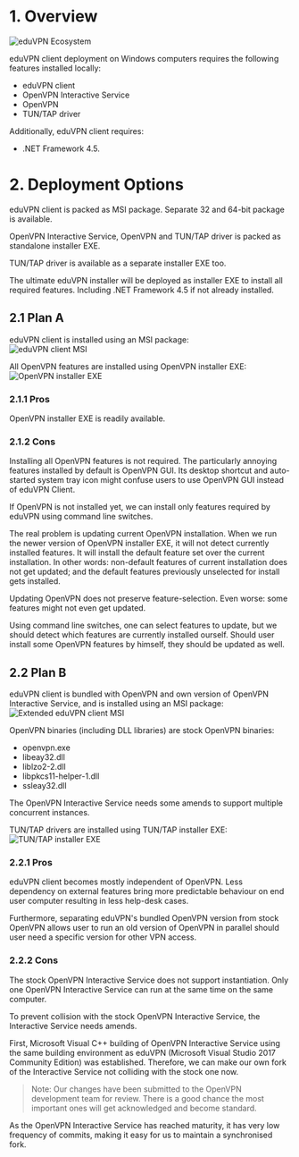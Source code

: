 # 1. Overview

![eduVPN Ecosystem](../images/basic.svg "eduVPN Ecosystem")

eduVPN client deployment on Windows computers requires the following features installed locally:
- eduVPN client
- OpenVPN Interactive Service
- OpenVPN
- TUN/TAP driver

Additionally, eduVPN client requires:
- .NET Framework 4.5.


# 2. Deployment Options

eduVPN client is packed as MSI package. Separate 32 and 64-bit package is available.

OpenVPN Interactive Service, OpenVPN and TUN/TAP driver is packed as standalone installer EXE.

TUN/TAP driver is available as a separate installer EXE too.

The ultimate eduVPN installer will be deployed as installer EXE to install all required features. Including .NET Framework 4.5 if not already installed.


## 2.1 Plan A

eduVPN client is installed using an MSI package:  
![eduVPN client MSI](../images/basic-eduVPN-MSI-1.svg "eduVPN client MSI")

All OpenVPN features are installed using OpenVPN installer EXE:  
![OpenVPN installer EXE](../images/basic-OpenVPN-EXE-1.svg "OpenVPN installer EXE")


### 2.1.1 Pros

OpenVPN installer EXE is readily available.


### 2.1.2 Cons

Installing all OpenVPN features is not required. The particularly annoying features installed by default is OpenVPN GUI. Its desktop shortcut and auto-started system tray icon might confuse users to use OpenVPN GUI instead of eduVPN Client.

If OpenVPN is not installed yet, we can install only features required by eduVPN using command line switches.

The real problem is updating current OpenVPN installation. When we run the newer version of OpenVPN installer EXE, it will not detect currently installed features. It will install the default feature set over the current installation. In other words: non-default features of current installation does not get updated; and the default features previously unselected for install gets installed.

Updating OpenVPN does not preserve feature-selection. Even worse: some features might not even get updated.

Using command line switches, one can select features to update, but we should detect which features are currently installed ourself. Should user install some OpenVPN features by himself, they should be updated as well.


## 2.2 Plan B

eduVPN client is bundled with OpenVPN and own version of OpenVPN Interactive Service, and is installed using an MSI package:  
![Extended eduVPN client MSI](../images/basic-eduVPN-MSI-2.svg "Extended eduVPN client MSI")

OpenVPN binaries (including DLL libraries) are stock OpenVPN binaries:
- openvpn.exe
- libeay32.dll
- liblzo2-2.dll
- libpkcs11-helper-1.dll
- ssleay32.dll

The OpenVPN Interactive Service needs some amends to support multiple concurrent instances.

TUN/TAP drivers are installed using TUN/TAP installer EXE:  
![TUN/TAP installer EXE](../images/basic-TUNTAP-EXE-1.svg "TUN/TAP installer EXE")


### 2.2.1 Pros

eduVPN client becomes mostly independent of OpenVPN. Less dependency on external features bring more predictable behaviour on end user computer resulting in less help-desk cases.

Furthermore, separating eduVPN's bundled OpenVPN version from stock OpenVPN allows user to run an old version of OpenVPN in parallel should user need a specific version for other VPN access.


### 2.2.2 Cons

The stock OpenVPN Interactive Service does not support instantiation. Only one OpenVPN Interactive Service can run at the same time on the same computer.

To prevent collision with the stock OpenVPN Interactive Service, the Interactive Service needs amends.

First, Microsoft Visual C++ building of OpenVPN Interactive Service using the same building environment as eduVPN (Microsoft Visual Studio 2017 Community Edition) was established. Therefore, we can make our own fork of the Interactive Service not colliding with the stock one now.

> Note: Our changes have been submitted to the OpenVPN development team for review. There is a good chance the most important ones will get acknowledged and become standard.

As the OpenVPN Interactive Service has reached maturity, it has very low frequency of commits, making it easy for us to maintain a synchronised fork.
